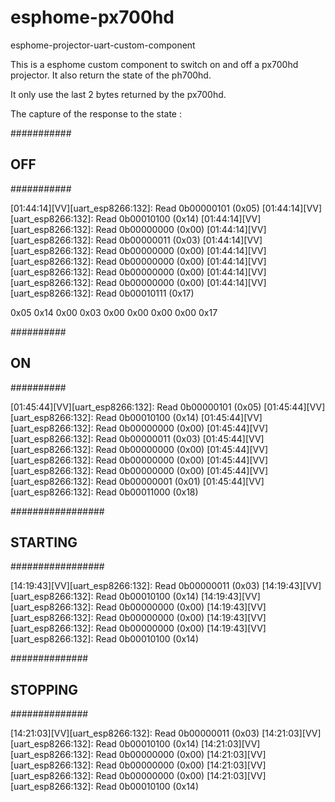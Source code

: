 # esphome-px700hd
esphome-projector-uart-custom-component

This is a esphome custom component to switch on and off a px700hd projector.
It also return the state of the ph700hd.

It only use the last 2 bytes returned by the px700hd.


The capture of the response to the state :

###########
##  OFF  ##
###########

[01:44:14][VV][uart_esp8266:132]:     Read 0b00000101 (0x05)
[01:44:14][VV][uart_esp8266:132]:     Read 0b00010100 (0x14)
[01:44:14][VV][uart_esp8266:132]:     Read 0b00000000 (0x00)
[01:44:14][VV][uart_esp8266:132]:     Read 0b00000011 (0x03)
[01:44:14][VV][uart_esp8266:132]:     Read 0b00000000 (0x00)
[01:44:14][VV][uart_esp8266:132]:     Read 0b00000000 (0x00)
[01:44:14][VV][uart_esp8266:132]:     Read 0b00000000 (0x00)
[01:44:14][VV][uart_esp8266:132]:     Read 0b00000000 (0x00)
[01:44:14][VV][uart_esp8266:132]:     Read 0b00010111 (0x17)

0x05 0x14 0x00 0x03 0x00 0x00 0x00 0x00 0x17

##########
##  ON  ##
##########

[01:45:44][VV][uart_esp8266:132]:     Read 0b00000101 (0x05)
[01:45:44][VV][uart_esp8266:132]:     Read 0b00010100 (0x14)
[01:45:44][VV][uart_esp8266:132]:     Read 0b00000000 (0x00)
[01:45:44][VV][uart_esp8266:132]:     Read 0b00000011 (0x03)
[01:45:44][VV][uart_esp8266:132]:     Read 0b00000000 (0x00)
[01:45:44][VV][uart_esp8266:132]:     Read 0b00000000 (0x00)
[01:45:44][VV][uart_esp8266:132]:     Read 0b00000000 (0x00)
[01:45:44][VV][uart_esp8266:132]:     Read 0b00000001 (0x01)
[01:45:44][VV][uart_esp8266:132]:     Read 0b00011000 (0x18)

#################
##  STARTING   ##
#################

[14:19:43][VV][uart_esp8266:132]:     Read 0b00000011 (0x03)
[14:19:43][VV][uart_esp8266:132]:     Read 0b00010100 (0x14)
[14:19:43][VV][uart_esp8266:132]:     Read 0b00000000 (0x00)
[14:19:43][VV][uart_esp8266:132]:     Read 0b00000000 (0x00)
[14:19:43][VV][uart_esp8266:132]:     Read 0b00000000 (0x00)
[14:19:43][VV][uart_esp8266:132]:     Read 0b00010100 (0x14)

##############
## STOPPING ##
##############

[14:21:03][VV][uart_esp8266:132]:     Read 0b00000011 (0x03)
[14:21:03][VV][uart_esp8266:132]:     Read 0b00010100 (0x14)
[14:21:03][VV][uart_esp8266:132]:     Read 0b00000000 (0x00)
[14:21:03][VV][uart_esp8266:132]:     Read 0b00000000 (0x00)
[14:21:03][VV][uart_esp8266:132]:     Read 0b00000000 (0x00)
[14:21:03][VV][uart_esp8266:132]:     Read 0b00010100 (0x14)
